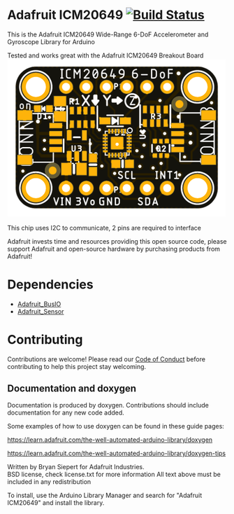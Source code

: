 # Adafruit ICM20649 [![Build Status](https://github.com/adafruit/Adafruit_ICM20649/workflows/Arduino%20Library%20CI/badge.svg)](https://github.com/adafruit/Adafruit_ICM20649/actions)

This is the Adafruit ICM20649 Wide-Range 6-DoF Accelerometer and Gyroscope Library for Arduino

Tested and works great with the Adafruit ICM20649 Breakout Board 
[<img src="assets/board.png?raw=true" width="500px">](https://www.adafruit.com/products/4464)


This chip uses I2C to communicate, 2 pins are required to interface

Adafruit invests time and resources providing this open source code, please support Adafruit and open-source hardware by purchasing products from Adafruit!

# Dependencies
* [Adafruit_BusIO](https://github.com/adafruit/Adafruit_BusIO)
* [Adafruit_Sensor](https://github.com/adafruit/Adafruit_Sensor)

# Contributing

Contributions are welcome! Please read our [Code of Conduct](https://github.com/adafruit/Adafruit_ICM20649/blob/master/CODE_OF_CONDUCT.md>)
before contributing to help this project stay welcoming.

## Documentation and doxygen
Documentation is produced by doxygen. Contributions should include documentation for any new code added.

Some examples of how to use doxygen can be found in these guide pages:

https://learn.adafruit.com/the-well-automated-arduino-library/doxygen

https://learn.adafruit.com/the-well-automated-arduino-library/doxygen-tips

Written by Bryan Siepert for Adafruit Industries.  
BSD license, check license.txt for more information
All text above must be included in any redistribution

To install, use the Arduino Library Manager and search for "Adafruit ICM20649" and install the library.
